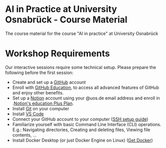 # AI in Practice at University Osnabrück - Course Material
The course material for the course "AI in practice" at University Osnabrück

# Workshop Requirements
Our interactive sessions require some technical setup. Please prepare the following before the first session:
- Create and set up a [GitHub](https://github.com/) account
- Enroll with [GitHub Education](https://github.com/education), to access all advanced features of GitHub and enjoy other benefits.
- Set up a [Notion](https://www.notion.so/) account using your @uos.de email address and enroll in .[Notion's education Plus Plan](https://www.notion.so/githubstudentpack).
- Install [Git](https://git-scm.com/) on your computer
- Install [VS Code](https://code.visualstudio.com/Download)
- Connect your GitHub account to your computer ([SSH setup guide](https://docs.github.com/en/authentication/connecting-to-github-with-ssh/generating-a-new-ssh-key-and-adding-it-to-the-ssh-agent))
- Familiarize yourself with basic Command Line Interface (CLI) operations. E.g.: Navigating directories, Creating and deleting files, Viewing file contents, ...
- Install Docker Desktop (or just Docker Engine on Linux) ([Get Docker](https://docs.docker.com/get-started/get-docker))